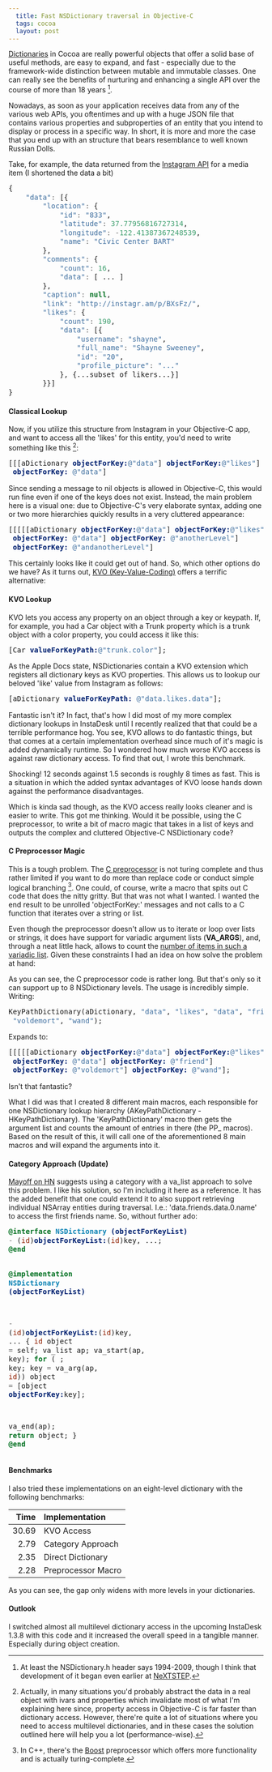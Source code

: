 ```yaml
---
  title: Fast NSDictionary traversal in Objective-C
  tags: cocoa
  layout: post
---
```

[Dictionaries](http://developer.apple.com/library/mac/#documentation/Cocoa/Reference/Foundation/Classes/nsdictionary_Class/Reference/Reference.html) in Cocoa are really powerful objects that offer a solid base of useful methods, are easy to expand, and fast - especially due to the framework-wide distinction between mutable and immutable classes. One can really see the benefits of nurturing and enhancing a single API over the course of more than 18 years [^foot1].

Nowadays, as soon as your application receives data from any of the various web APIs, you oftentimes and up with a huge JSON file that contains various properties and subproperties of an entity that you intend to display or process in a specific way.
In short, it is more and more the case that you end up with an structure that bears resemblance to well known Russian Dolls.

Take, for example, the data returned from the [Instagram API](http://instagram.com/developer/endpoints/media/) for a media item (I shortened the data a bit)


<div class="hilite_me_code"><pre style="margin: 0; line-height: 125%">{
    <span style="color: #4070a0">&quot;data&quot;</span><span style="color: #666666">:</span> [{
        <span style="color: #4070a0">&quot;location&quot;</span><span style="color: #666666">:</span> {
            <span style="color: #4070a0">&quot;id&quot;</span><span style="color: #666666">:</span> <span style="color: #4070a0">&quot;833&quot;</span>,
            <span style="color: #4070a0">&quot;latitude&quot;</span><span style="color: #666666">:</span> <span style="color: #40a070">37.77956816727314</span>,
            <span style="color: #4070a0">&quot;longitude&quot;</span><span style="color: #666666">:</span> <span style="color: #666666">-</span><span style="color: #40a070">122.41387367248539</span>,
            <span style="color: #4070a0">&quot;name&quot;</span><span style="color: #666666">:</span> <span style="color: #4070a0">&quot;Civic Center BART&quot;</span>
        },
        <span style="color: #4070a0">&quot;comments&quot;</span><span style="color: #666666">:</span> {
            <span style="color: #4070a0">&quot;count&quot;</span><span style="color: #666666">:</span> <span style="color: #40a070">16</span>,
            <span style="color: #4070a0">&quot;data&quot;</span><span style="color: #666666">:</span> [ ... ]
        },
        <span style="color: #4070a0">&quot;caption&quot;</span><span style="color: #666666">:</span> <span style="color: #007020; font-weight: bold">null</span>,
        <span style="color: #4070a0">&quot;link&quot;</span><span style="color: #666666">:</span> <span style="color: #4070a0">&quot;http://instagr.am/p/BXsFz/&quot;</span>,
        <span style="color: #4070a0">&quot;likes&quot;</span><span style="color: #666666">:</span> {
            <span style="color: #4070a0">&quot;count&quot;</span><span style="color: #666666">:</span> <span style="color: #40a070">190</span>,
            <span style="color: #4070a0">&quot;data&quot;</span><span style="color: #666666">:</span> [{
                <span style="color: #4070a0">&quot;username&quot;</span><span style="color: #666666">:</span> <span style="color: #4070a0">&quot;shayne&quot;</span>,
                <span style="color: #4070a0">&quot;full_name&quot;</span><span style="color: #666666">:</span> <span style="color: #4070a0">&quot;Shayne Sweeney&quot;</span>,
                <span style="color: #4070a0">&quot;id&quot;</span><span style="color: #666666">:</span> <span style="color: #4070a0">&quot;20&quot;</span>,
                <span style="color: #4070a0">&quot;profile_picture&quot;</span><span style="color: #666666">:</span> <span style="color: #4070a0">&quot;...&quot;</span>
            }, {...subset of likers...}]
        }}]
} </pre></div>




#### Classical Lookup

Now, if you utilize this structure from Instagram in your Objective-C app, and want to access all the 'likes' for this entity, you'd need to write something like this [^foot2]:


<div class="hilite_me_code"><pre style="margin: 0; line-height: 125%">[[[aDictionary <span style="color: #002070; font-weight: bold">objectForKey:</span><span style="color: #4070a0">@&quot;data&quot;</span>] <span style="color: #002070; font-weight: bold">objectForKey:</span><span style="color: #4070a0">@&quot;likes&quot;</span>]<br/> <span style="color: #002070; font-weight: bold">objectForKey:</span> <span style="color: #4070a0">@&quot;data&quot;</span>]
</pre></div>


Since sending a message to nil objects is allowed in Objective-C, this would run fine even if one of the keys does not exist.
Instead, the main problem here is a visual one: due to Objective-C's very elaborate syntax, adding one or two more hierarchies quickly results in a very cluttered appearance:


<div class="hilite_me_code"><pre style="margin: 0; line-height: 125%">[[[[[aDictionary <span style="color: #002070; font-weight: bold">objectForKey:</span><span style="color: #4070a0">@&quot;data&quot;</span>] <span style="color: #002070; font-weight: bold">objectForKey:</span><span style="color: #4070a0">@&quot;likes&quot;</span>]<br/> <span style="color: #002070; font-weight: bold">objectForKey:</span> <span style="color: #4070a0">@&quot;data&quot;</span>] <span style="color: #002070; font-weight: bold">objectForKey:</span> <span style="color: #4070a0">@&quot;anotherLevel&quot;</span>]<br/> <span style="color: #002070; font-weight: bold">objectForKey:</span> <span style="color: #4070a0">@&quot;andanotherLevel&quot;</span>]
</pre></div>


This certainly looks like it could get out of hand. So, which other options do we have? As it turns out, [KVO (Key-Value-Coding)](http://developer.apple.com/library/mac/#documentation/Cocoa/Conceptual/KeyValueObserving/KeyValueObserving.html) offers a terrific alternative:

#### KVO Lookup

KVO lets you access any property on an object through a key or keypath. If, for example, you had a Car object with a Trunk property which is a trunk object with a color property, you could access it like this:


<div class="hilite_me_code"><pre style="margin: 0; line-height: 125%">[Car <span style="color: #002070; font-weight: bold">valueForKeyPath:</span><span style="color: #4070a0">@&quot;trunk.color&quot;</span>];
</pre></div>


As the Apple Docs state, NSDictionaries contain a KVO extension which registers all dictionary keys as KVO properties. This allows us to lookup our beloved 'like' value from Instagram as follows:


<div class="hilite_me_code"><pre style="margin: 0; line-height: 125%">[aDictionary <span style="color: #002070; font-weight: bold">valueForKeyPath:</span> <span style="color: #4070a0">@&quot;data.likes.data&quot;</span>];
</pre></div>


Fantastic isn't it? In fact, that's how I did most of my more complex dictionary lookups in InstaDesk until I recently realized that that could be a terrible performance hog. You see, KVO allows to do fantastic things, but that comes at a certain implementation overhead since much of it's magic is added dynamically runtime. So I wondered how much worse KVO access is against raw dictionary access. To find that out, I wrote this benchmark.

<script extsrc="https://gist.github.com/1444444.js?file=slow_kvo_dictionary_example1.m">//</script>

Shocking! 12 seconds against 1.5 seconds is roughly 8 times as fast. This is a situation in which the added syntax advantages of KVO loose hands down against the performance disadvantages.

Which is kinda sad though, as the KVO access really looks cleaner and is easier to write. This got me thinking. Would it be possible, using the C preprocessor, to write a bit of macro magic that takes in a list of keys and outputs the complex and cluttered Objective-C NSDictionary code? 

#### C Preprocessor Magic

This is a tough problem. The [C preprocessor](http://gcc.gnu.org/onlinedocs/cpp/) is not turing complete and thus rather limited if you want to do more than replace code or conduct simple logical branching [^foot3]. One could, of course, write a macro that spits out C code that does the nitty gritty. But that was not what I wanted. I wanted the end result to be unrolled 'objectForKey:' messages and not calls to a C function that iterates over a string or list. 

Even though the preprocessor doesn't allow us to iterate or loop over lists or strings, it does have support for variadic argument lists (__VA_ARGS__), and, through a neat little hack, allows to count the [number of items in such a variadic list](http://groups.google.com/group/comp.std.c/browse_thread/thread/77ee8c8f92e4a3fb/346fc464319b1ee5?pli=1). Given these constraints I had an idea on how solve the problem at hand:

<script extsrc="https://gist.github.com/1444513.js?file=slow_kvo_dictionary_example2.m">//</script>

As you can see, the C preprocessor code is rather long. But that's only so it can support up to 8 NSDictionary levels. The usage is incredibly simple. Writing:


<div class="hilite_me_code"><pre style="margin: 0; line-height: 125%">KeyPathDictionary(aDictionary, <span style="color: #4070a0">&quot;data&quot;</span>, <span style="color: #4070a0">&quot;likes&quot;</span>, <span style="color: #4070a0">&quot;data&quot;</span>, <span style="color: #4070a0">&quot;friend&quot;</span>,<br/> <span style="color: #4070a0">&quot;voldemort&quot;</span>, <span style="color: #4070a0">&quot;wand&quot;</span>);
</pre></div>


Expands to:


<div class="hilite_me_code"><pre style="margin: 0; line-height: 125%">[[[[[aDictionary <span style="color: #002070; font-weight: bold">objectForKey:</span><span style="color: #4070a0">@&quot;data&quot;</span>] <span style="color: #002070; font-weight: bold">objectForKey:</span><span style="color: #4070a0">@&quot;likes&quot;</span>]<br/> <span style="color: #002070; font-weight: bold">objectForKey:</span> <span style="color: #4070a0">@&quot;data&quot;</span>] <span style="color: #002070; font-weight: bold">objectForKey:</span> <span style="color: #4070a0">@&quot;friend&quot;</span>]<br/> <span style="color: #002070; font-weight: bold">objectForKey:</span> <span style="color: #4070a0">@&quot;voldemort&quot;</span>] <span style="color: #002070; font-weight: bold">objectForKey:</span> <span style="color: #4070a0">@&quot;wand&quot;</span>];
</pre></div>



Isn't that fantastic?

What I did was that I created 8 different main macros, each responsible for one NSDictionary lookup hierarchy (AKeyPathDictionary - HKeyPathDictionary). The 'KeyPathDictionary' macro then gets the argument list and counts the amount of entries in there (the PP_ macros). Based on the result of this, it will call one of the aforementioned 8 main macros and will expand the arguments into it.


#### Category Approach (Update)

[Mayoff on HN]() suggests using a category with a va_list approach to solve this problem. I like his solution, so I'm including it here as a reference. It has the added benefit that one could extend it to also support retrieving individual NSArray entities during traversal. I.e.: 'data.friends.data.0.name' to access the first friends name. So, without further ado:


<div class="hilite_me_code"><pre style="margin: 0; line-height: 125%"><span style="color: #007020; font-weight: bold">@interface</span> <span style="color: #0e84b5; font-weight: bold">NSDictionary</span> <span style="color: #002070; font-weight: bold">(objectForKeyList)</span>
<span style="color: #666666">-</span> (<span style="color: #902000">id</span>)<span style="color: #002070; font-weight: bold">objectForKeyList:</span>(<span style="color: #902000">id</span>)key, ...;
<span style="color: #007020; font-weight: bold">@end</span>

<span style="color: #007020; font-weight: bold">@implementation</span> <span style="color: #0e84b5; font-weight: bold">NSDictionary</span> <span style="color: #002070; font-weight: bold">(objectForKeyList)</span>

<span style="color: #666666">-</span> (<span style="color: #902000">id</span>)<span style="color: #002070; font-weight: bold">objectForKeyList:</span>(<span style="color: #902000">id</span>)key, ...
{
  <span style="color: #902000">id</span> object <span style="color: #666666">=</span> self;
  va_list ap;
  va_start(ap, key);
  <span style="color: #007020; font-weight: bold">for</span> ( ; key; key <span style="color: #666666">=</span> va_arg(ap, <span style="color: #902000">id</span>))
      object <span style="color: #666666">=</span> [object <span style="color: #002070; font-weight: bold">objectForKey:</span>key];
  
  va_end(ap);
  <span style="color: #007020; font-weight: bold">return</span> object;
}
<span style="color: #007020; font-weight: bold">@end</span>
</pre></div>


#### Benchmarks

I also tried these implementations on an eight-level dictionary with the following benchmarks:

Time  | Implementation      |
-----:|:--------------------|
30.69 | KVO Access          |
 2.79 | Category Approach   |
 2.35 | Direct Dictionary   |
 2.28 | Preprocessor Macro  |

As you can see, the gap only widens with more levels in your dictionaries.


#### Outlook

I switched almost all multilevel dictionary access in the upcoming InstaDesk 1.3.8 with this code and it increased the overall speed in a tangible manner. Especially during object creation.

[^foot1]: At least the NSDictionary.h header says 1994-2009, though I think that development of it began even earlier at [NeXTSTEP](http://en.wikipedia.org/wiki/NeXTSTEP).
[^foot2]: Actually, in many situations you'd probably abstract the data in a real object with ivars and properties which invalidate most of what I'm explaining here since, property access in Objective-C is far faster than dictionary access. However, there're quite a lot of situations where you need to access multilevel dictionaries, and in these cases the solution outlined here will help you a lot (performance-wise).
[^foot3]: In C++, there's the [Boost](http://www.boost.org) preprocessor which offers more functionality and is actually turing-complete.
